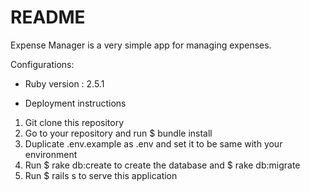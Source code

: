 # README

Expense Manager is a very simple app for managing expenses.

Configurations:

* Ruby version : 2.5.1

* Deployment instructions
1. Git clone this repository
2. Go to your repository and run $ bundle install
3. Duplicate .env.example as .env and set it to be same with your environment
4. Run $ rake db:create to create the database and $ rake db:migrate
5. Run $ rails s to serve this application
